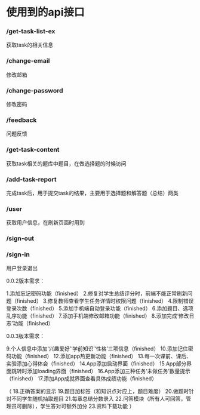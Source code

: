# 使用到的api接口
### /get-task-list-ex
获取task的相关信息

### /change-email
修改邮箱

### /change-password
修改密码

### /feedback
问题反馈

### /get-task-content
获取task相关的题库中题目，在做选择题的时候访问

### /add-task-report
完成task后，用于提交task的结果，主要用于选择题和解答题（总结）两类

### /user
获取用户信息，在刷新页面时用到

### /sign-out
### /sign-in
用户登录退出


0.0.2版本需求：

1.添加忘记密码功能（finished）
2.修复对学生总结评分时，前端不能正常刷新问题（finished）
3.修复教师查看学生任务详情时权限问题（finished）
4.限制错误登录次数（finished）
5.添加手机端自动登录功能（finished）
6.添加题目、选项乱序功能（finished）
7.添加手机端修改邮箱功能（finished）
8.添加完成‘修改日志’功能（finished）


0.0.3版本需求：

9.个人信息中添加‘兴趣爱好’‘学前知识’‘性格’三项信息（finished）
10.添加记住密码功能（finished）
12.添加app热更新功能（finished）
13.每一次课前、课后、实验添加心得体会（finished）
14.App添加启动界面（finished）
15.App部分界面跳转时添加loading界面（finished）
16.App添加三种任务‘未做任务’数量提示（finished）
17.添加App成就界面查看具体成绩功能（finished）

（
 18.正确答案的显示
 19.题目加标签（和知识点对应上，题目难度）
 20.做题时针对不同学生随机抽取题目
 21.每章总结分数录入
 22.问答模块（所有人可回答，管理员可删除），学生答对可额外加分
 23.资料下载功能
 ）